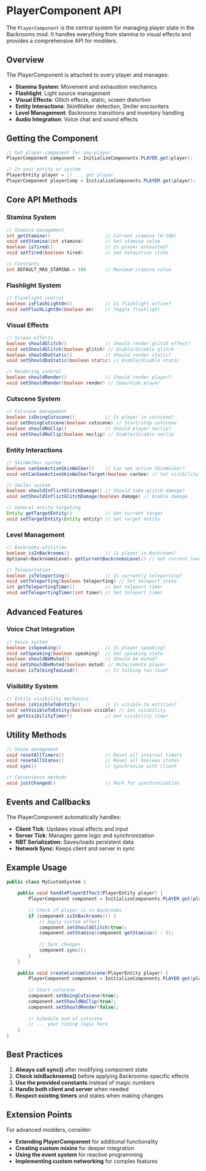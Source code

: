# PlayerComponent API

The `PlayerComponent` is the central system for managing player state in the Backrooms mod. It handles everything from stamina to visual effects and provides a comprehensive API for modders.

## Overview

The PlayerComponent is attached to every player and manages:
- **Stamina System**: Movement and exhaustion mechanics
- **Flashlight**: Light source management
- **Visual Effects**: Glitch effects, static, screen distortion
- **Entity Interactions**: SkinWalker detection, Smiler encounters
- **Level Management**: Backrooms transitions and inventory handling
- **Audio Integration**: Voice chat and sound effects

## Getting the Component

```java
// Get player component for any player
PlayerComponent component = InitializeComponents.PLAYER.get(player);

// In your entity or system
PlayerEntity player = // ... get player
PlayerComponent playerComp = InitializeComponents.PLAYER.get(player);
```

## Core API Methods

### Stamina System

```java
// Stamina management
int getStamina()                    // Current stamina (0-100)
void setStamina(int stamina)        // Set stamina value
boolean isTired()                   // Is player exhausted?
void setTired(boolean tired)        // Set exhaustion state

// Constants
int DEFAULT_MAX_STAMINA = 100       // Maximum stamina value
```

### Flashlight System

```java
// Flashlight control
boolean isFlashLightOn()            // Is flashlight active?
void setFlashLightOn(boolean on)    // Toggle flashlight
```

### Visual Effects

```java
// Screen effects
boolean shouldGlitch()              // Should render glitch effect?
void setShouldGlitch(boolean glitch) // Enable/disable glitch
boolean shouldDoStatic()            // Should render static?
void setShouldDoStatic(boolean static) // Enable/disable static

// Rendering control
boolean shouldRender()              // Should render player?
void setShouldRender(boolean render) // Show/hide player
```

### Cutscene System

```java
// Cutscene management
boolean isDoingCutscene()           // Is player in cutscene?
void setDoingCutscene(boolean cutscene) // Start/stop cutscene
boolean shouldNoClip()              // Should player noclip?
void setShouldNoClip(boolean noclip) // Enable/disable noclip
```

### Entity Interactions

```java
// SkinWalker system
boolean canSeeActiveSkinWalker()    // Can see active SkinWalker?
void setCanSeeActiveSkinWalkerTarget(boolean canSee) // Set visibility

// Smiler system
boolean shouldInflictGlitchDamage() // Should take glitch damage?
void setShouldInflictGlitchDamage(boolean damage) // Enable damage

// General entity targeting
Entity getTargetEntity()            // Get current target
void setTargetEntity(Entity entity) // Set target entity
```

### Level Management

```java
// Backrooms utilities
boolean isInBackrooms()             // Is player in Backrooms?
Optional<BackroomsLevel> getCurrentBackroomsLevel() // Get current level

// Teleportation
boolean isTeleporting()             // Is currently teleporting?
void setTeleporting(boolean teleporting) // Set teleport state
int getTeleportingTimer()           // Get teleport timer
void setTeleportingTimer(int timer) // Set teleport timer
```

## Advanced Features

### Voice Chat Integration

```java
// Voice system
boolean isSpeaking()                // Is player speaking?
void setSpeaking(boolean speaking)  // Set speaking state
boolean shouldBeMuted()             // Should be muted?
void setShouldBeMuted(boolean muted) // Mute/unmute player
boolean isTalkingTooLoud()          // Is talking too loud?
```

### Visibility System

```java
// Entity visibility mechanics
boolean isVisibleToEntity()         // Is visible to entities?
void setVisibleToEntity(boolean visible) // Set visibility
int getVisibilityTimer()            // Get visibility timer
```

## Utility Methods

```java
// State management
void resetAllTimers()               // Reset all internal timers
void resetAllStates()               // Reset all boolean states
void sync()                         // Synchronize with client

// Convenience methods
void justChanged()                  // Mark for synchronization
```

## Events and Callbacks

The PlayerComponent automatically handles:
- **Client Tick**: Updates visual effects and input
- **Server Tick**: Manages game logic and synchronization
- **NBT Serialization**: Saves/loads persistent data
- **Network Sync**: Keeps client and server in sync

## Example Usage

```java
public class MyCustomSystem {
    
    public void handlePlayerEffect(PlayerEntity player) {
        PlayerComponent component = InitializeComponents.PLAYER.get(player);
        
        // Check if player is in Backrooms
        if (component.isInBackrooms()) {
            // Apply custom effect
            component.setShouldGlitch(true);
            component.setStamina(component.getStamina() - 5);
            
            // Sync changes
            component.sync();
        }
    }
    
    public void createCustomCutscene(PlayerEntity player) {
        PlayerComponent component = InitializeComponents.PLAYER.get(player);
        
        // Start cutscene
        component.setDoingCutscene(true);
        component.setShouldNoClip(true);
        component.setShouldRender(false);
        
        // Schedule end of cutscene
        // ... your timing logic here
    }
}
```

## Best Practices

1. **Always call sync()** after modifying component state
2. **Check isInBackrooms()** before applying Backrooms-specific effects
3. **Use the provided constants** instead of magic numbers
4. **Handle both client and server** when needed
5. **Respect existing timers** and states when making changes

## Extension Points

For advanced modders, consider:
- **Extending PlayerComponent** for additional functionality
- **Creating custom mixins** for deeper integration
- **Using the event system** for reactive programming
- **Implementing custom networking** for complex features
